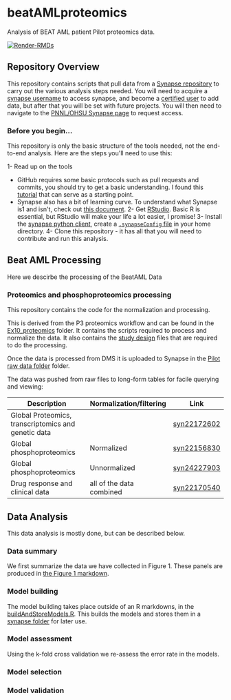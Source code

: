 # beatAMLproteomics

Analysis of BEAT AML patient Pilot proteomics data.
 <!-- badges: start -->
  [![Render-RMDs](https://github.com/PNNL-CompBio/beatAMLpilotProteomics/workflows/render-RMDs/badge.svg)](https://github.com/PNNL-CompBio/beatAMLpilotProteomics/actions)

  <!-- badges: end -->
  

## Repository Overview

This repository contains scripts that pull data from a [Synapse repository](http://synapse.org/ptrc) to carry out the various analysis steps needed. You will need to acquire a [synapse username](http://synapse.org/register) to access synapse, and become a [certified user](https://docs.synapse.org/articles/accounts_certified_users_and_profile_validation.html) to add data, but after that you will be set with future projects. You will then need to navigate to the [PNNL/OHSU Synapse page](http://synapse.org/ptrc) to request access.


### Before you begin...

This repository is only the basic structure of the tools needed, not the end-to-end analysis. Here are the steps you'll need to use this:

1- Read up on the tools
  - GitHub requires some basic protocols such as pull requests and commits, you should try to get a basic understanding. I found this [tutorial](https://medium.com/@jonathanmines/the-ultimate-github-collaboration-guide-df816e98fb67) that can serve as a starting point.
  - Synapse also has a bit of learning curve. To understand what Synapse is1 and isn't, check out [this document](https://docs.synapse.org/articles/getting_started.html).
2- Get [RStudio](http://rstudio.org). Basic R is essential, but RStudio will make your life a lot easier, I promise!
3- Install the [synapse python client](https://python-docs.synapse.org/build/html/index.html), create a [`.synapseConfig` file](https://python-docs.synapse.org/build/html/Credentials.html) in your home directory.
4- Clone this repository - it has all that you will need to contribute and run this analysis.

## Beat AML Processing
Here we descirbe the processing of the BeatAML Data

### Proteomics and phosphoproteomics processing

This repository contains the code for the normalization and processing.

This is derived from the P3 proteomics workflow and can be found in the [Ex10_proteomics](./Ex10_proteomics) folder. It contains the scripts required to process and normalize the data. It also contains the [study design](./proteomics/study_design) files that are required to do the processing.

Once the data is processed from DMS it is uploaded to Synapse in the [Pilot raw data folder](https://www.synapse.org/#!Synapse:syn22130775) folder.

The data was pushed from raw files to long-form tables for facile querying and viewing:

| Description | Normalization/filtering| Link |
| --- | --- | --- |
| Global Proteomics, transcriptomics and genetic data |  |[syn22172602](https://www.synapse.org/#!Synapse:syn22172602/tables/)|
| Global phosphoproteomics | Normalized |[syn22156830](https://www.synapse.org/#!Synapse:syn22156830/tables/)|
| Global phosphoproteomics | Unnormalized | [syn24227903](https://www.synapse.org/#!Synapse:syn24227903/tables/)|
| Drug response and clinical data | all of the data combined | [syn22170540](https://www.synapse.org/#!Synapse:syn22170540/tables/)


## Data Analysis
This data analysis is mostly done, but can be described below.

### Data summary

We first summarize the data we have collected in Figure 1. These panels are produced in [the Figure 1 markdown](./pilotManuscript/fig1_dataSummary.Rmd). 

### Model building

The model building takes place outside of an R markdowns, in the [buildAndStoreModels.R](./buildAndStoreModels.R). This builds the models and stores them in a [synapse folder](https://www.synapse.org/#!Synapse:syn26529370) for later use. 

### Model assessment
Using the k-fold cross validation we re-assess the error rate in the models. 

### Model selection

### Model validation